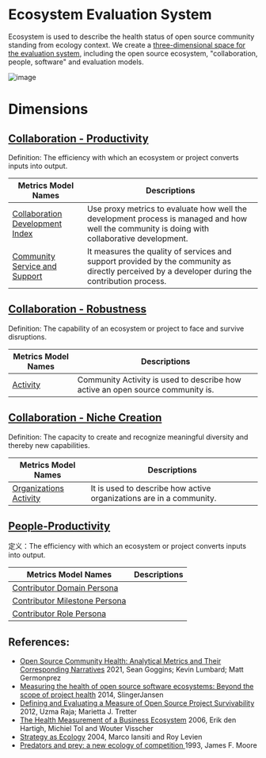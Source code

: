 # Ecosystem Evaluation System

Ecosystem is used to describe the health status of open source community standing from ecology context. We create a [three-dimensional space for the evaluation system](https://oss-compass.org/blog/2023/12/09/open-source-eco2/open-source-eco2), including the open source ecosystem, "collaboration, people, software" and evaluation models.

![image](https://github.com/oss-compass/docs/assets/53640896/49b62460-f642-4b96-89ec-7775ce81d528)

# Dimensions

## [**Collaboration - Productivity**](./collaboration/productivity/README.md)
Definition: The efficiency with which an ecosystem or project converts inputs into output.

Metrics Model Names | Descriptions 
--- | --- 
[Collaboration Development Index](./collaboration/productivity/collaboration-development-index.md#collaboration-development-index) | Use proxy metrics to evaluate how well the development process is managed and how well the community is doing with collaborative development.
[Community Service and Support](./collaboration/productivity/community-service-and-support.md#community-service-and-support) | It measures the quality of services and support provided by the community as directly perceived by a developer during the contribution process.

## [**Collaboration - Robustness**](./collaboration/robustness/README.md)
Definition: The capability of an ecosystem or project to face and survive disruptions.

Metrics Model Names | Descriptions 
--- | --- 
[Activity](./collaboration/robustness/activity.md#activity) | Community Activity is used to describe how active an open source community is.


## [**Collaboration - Niche Creation**](./collaboration/niche-creation/README.md)
Definition: The capacity to create and recognize meaningful diversity and thereby new capabilities.

Metrics Model Names | Descriptions 
--- | --- 
[Organizations Activity](./collaboration/niche-creation/organization-activity.md#organizations-activity) | It is used to describe how active organizations are in a community.

## [**People-Productivity**](./people/productivity/README.md)

定义：The efficiency with which an ecosystem or project converts inputs into output.

Metrics Model Names | Descriptions 
--- | --- 
| [Contributor Domain Persona](./people/productivity/contributor-domain-persona.md) |  |
| [Contributor Milestone Persona](./people/productivity/contributor-milestone-persona.md) |  |
| [Contributor Role Persona](./people/productivity/contributor-role-persona.md) |  |


## References:
* [Open Source Community Health: Analytical Metrics and Their Corresponding Narratives](https://ieeexplore.ieee.org/abstract/document/9474775) 2021, Sean Goggins; Kevin Lumbard; Matt Germonprez
* [Measuring the health of open source software ecosystems: Beyond the scope of project health](https://www.sciencedirect.com/science/article/pii/S0950584914000871) 2014, SlingerJansen
* [Defining and Evaluating a Measure of Open Source Project Survivability](https://ieeexplore.ieee.org/abstract/document/6127835) 2012, Uzma Raja; Marietta J. Tretter
* [The Health Measurement of a Business Ecosystem](https://www.researchgate.net/profile/Erik-Hartigh/publication/288583566_Measuring_the_health_of_a_business_ecosystem/links/57b6ef7a08ae2fc031fd87d3/Measuring-the-health-of-a-business-ecosystem.pdf) 2006, Erik den Hartigh, Michiel Tol and Wouter Visscher
* [Strategy as Ecology](https://hbr.org/2004/03/strategy-as-ecology) 2004, Marco Iansiti and Roy Levien
* [Predators and prey: a new ecology of competition ](http://blogs.harvard.edu/jim/files/2010/04/Predators-and-Prey.pdf) 1993, James F. Moore
